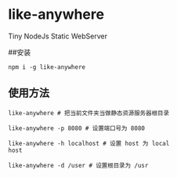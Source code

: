# like-anywhere

Tiny NodeJs Static WebServer

##安装

```
npm i -g like-anywhere
```


## 使用方法

```
like-anywhere # 把当前文件夹当做静态资源服务器根目录

like-anywhere -p 8080 # 设置端口号为 8080 

like-anywhere -h localhost # 设置 host 为 local
host

like-anywhere -d /user # 设置根目录为 /usr
```